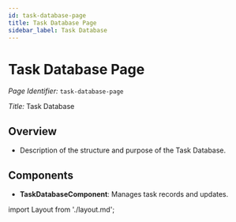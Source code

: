 ```yaml
---
id: task-database-page
title: Task Database Page
sidebar_label: Task Database
---
```

# Task Database Page

*Page Identifier:* `task-database-page`

*Title:* Task Database

## Overview
- Description of the structure and purpose of the Task Database.

## Components
- **TaskDatabaseComponent**: Manages task records and updates.

import Layout from './layout.md';

<Layout />


